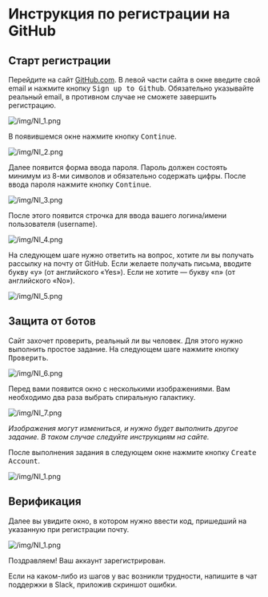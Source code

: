 # Инструкция по регистрации на GitHub
## Старт регистрации 

Перейдите на сайт [GitHub.com](https://github.com).
В левой части сайта в окне введите свой email и нажмите кнопку <kbd>Sign up to Github</kbd>. Обязательно указывайте реальный email, в противном случае не сможете завершить регистрацию.

![/img/NI_1.png](https://github.com/MihailOkatev/guides/blob/master/github/img/NI_1.png)


В появившемся окне нажмите кнопку <kbd>Continue</kbd>.

![/img/NI_2.png](https://github.com/MihailOkatev/guides/blob/master/github/img/NI_2.png)


Далее появится форма ввода пароля. Пароль должен состоять минимум из 8-ми символов и обязательно содержать цифры. После ввода пароля нажмите кнопку  <kbd>Continue</kbd>.

![/img/NI_3.png](https://github.com/MihailOkatev/guides/blob/master/github/img/NI_3.png)


После этого появится строчка для ввода вашего логина/имени пользователя (username).

![/img/NI_4.png](https://github.com/MihailOkatev/guides/blob/master/github/img/NI_4.png)


На следующем шаге нужно ответить на вопрос, хотите ли вы получать рассылку на почту от GitHub.
Если желаете получать письма, вводите букву «y» (от английского «Yes»). Если не хотите — букву «n» (от английского «No»).

![/img/NI_5.png](https://github.com/MihailOkatev/guides/blob/master/github/img/NI_5.png)

## Защита от ботов

Сайт захочет проверить, реальный ли вы человек. Для этого нужно выполнить простое задание. 
На следующем шаге нажмите кнопку <kbd>Проверить</kbd>.

![/img/NI_6.png](https://github.com/MihailOkatev/guides/blob/master/github/img/NI_6.png)

Перед вами появится окно с несколькими изображениями. Вам необходимо два раза выбрать спиральную галактику.

![/img/NI_7.png](https://github.com/MihailOkatev/guides/blob/master/github/img/NI_7.png)

_Изображения могут измениться, и нужно будет выполнить другое задание. В таком случае следуйте инструкциям на сайте._



После выполнения задания в следующем окне нажмите кнопку <kbd>Create Account</kbd>.

![/img/NI_1.png](https://github.com/MihailOkatev/guides/blob/master/github/img/NI_8.png)

## Верификация
Далее вы увидите окно, в котором нужно ввести код, пришедший на указанную при регистрации почту. 

![/img/NI_1.png](https://github.com/MihailOkatev/guides/blob/master/github/img/NI_9.png)



Поздравляем! Ваш аккаунт зарегистрирован.

Если на каком-либо из шагов у вас возникли трудности, напишите в чат поддержки в Slack, приложив скриншот ошибки.
